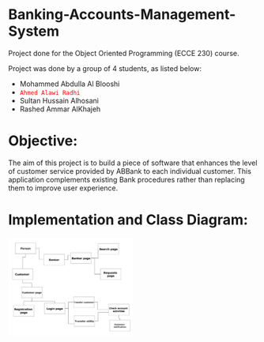 # Banking-Accounts-Management-System
Project done for the Object Oriented Programming (ECCE 230) course. 

Project was done by a group of 4 students, as listed below:
- Mohammed Abdulla Al Blooshi
- <code style="color : Red">Ahmed Alawi Radhi</code>
- Sultan Hussain Alhosani
- Rashed Ammar AlKhajeh

# Objective:
The aim of this project is to build a piece of software that enhances the level of customer service provided by ABBank to each individual customer. This application complements existing Bank procedures rather than replacing them to improve user experience.

# Implementation and Class Diagram:
<img src="ReadMe_Images/Class_Diagram.jpeg" width="50%" height="50%">
